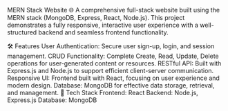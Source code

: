 MERN Stack Website 🌐
A comprehensive full-stack website built using the MERN stack (MongoDB, Express, React, Node.js). This project demonstrates a fully responsive, interactive user experience with a well-structured backend and seamless frontend functionality.

🛠️ Features
User Authentication: Secure user sign-up, login, and session management.
CRUD Functionality: Complete Create, Read, Update, Delete operations for user-generated content or resources.
RESTful API: Built with Express.js and Node.js to support efficient client-server communication.
Responsive UI: Frontend built with React, focusing on user experience and modern design.
Database: MongoDB for effective data storage, retrieval, and management.
📌 Tech Stack
Frontend: React
Backend: Node.js, Express.js
Database: MongoDB
